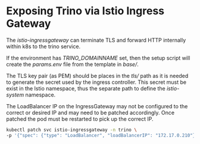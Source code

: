 
Exposing Trino via Istio Ingress Gateway
========================================

The *istio-ingressgateway* can terminate TLS and forward 
HTTP internally within k8s to the trino service. 

If the environment has *TRINO_DOMAINNAME* set, then the setup 
script will create the *params.env* file from the template 
in *base/*. 

The TLS key pair (as PEM) should be places in the *tls/* path 
as it is needed to generate the secret used by the ingress 
controller. This secret must be exist in the Istio namespace,
thus the separate path to define the *istio-system* namespace.

The LoadBalancer IP on the IngressGateway may not be configured 
to the correct or desired IP and may need to be patched accordingly.
Once patched the pod must be restarted to pick up the correct IP.
```sh
kubectl patch svc istio-ingressgateway -n trino \
-p '{"spec": {"type": "LoadBalancer", "loadBalancerIP": "172.17.0.210"}}'
```

